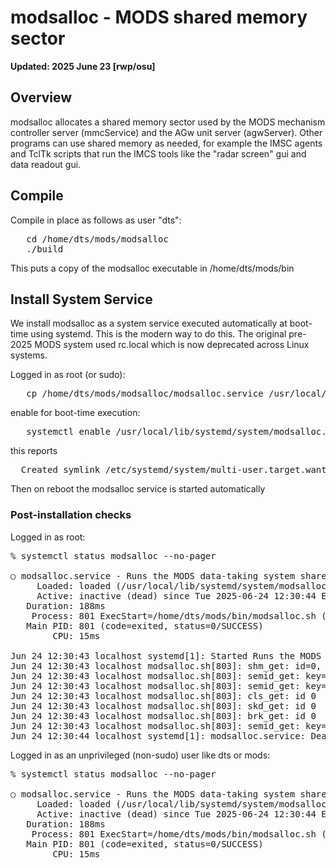 # modsalloc - MODS shared memory sector

**Updated: 2025 June 23 [rwp/osu]**

## Overview

modsalloc allocates a shared memory sector used by the MODS mechanism
controller server (mmcService) and the AGw unit server (agwServer).
Other programs can use shared memory as needed, for example the
IMSC agents and TclTk scripts that run the IMCS tools like the
"radar screen" gui and data readout gui.

## Compile

Compile in place as follows as user "dts":
<pre>
   cd /home/dts/mods/modsalloc
   ./build
</pre>
This puts a copy of the modsalloc executable in /home/dts/mods/bin


## Install System Service

We install modsalloc as a system service executed automatically at
boot-time using systemd.  This is the modern way to do this. The
original pre-2025 MODS system used rc.local which is now
deprecated across Linux systems.

Logged in as root (or sudo):
<pre>
   cp /home/dts/mods/modsalloc/modsalloc.service /usr/local/lib/systemd/system/
</pre>
enable for boot-time execution:
<pre>
   systemctl enable /usr/local/lib/systemd/system/modsalloc.service
</pre>

this reports
<pre>
  Created symlink /etc/systemd/system/multi-user.target.wants/modsalloc.service → /usr/local/lib/systemd/system/modsalloc.service.
</pre>
Then on reboot the modsalloc service is started automatically

### Post-installation checks

Logged in as root:
<pre>
% systemctl status modsalloc --no-pager

○ modsalloc.service - Runs the MODS data-taking system shared memory allocator (modsalloc)
     Loaded: loaded (/usr/local/lib/systemd/system/modsalloc.service; bad; preset: disabled)
     Active: inactive (dead) since Tue 2025-06-24 12:30:44 EDT; 3min 36s ago
   Duration: 188ms
    Process: 801 ExecStart=/home/dts/mods/bin/modsalloc.sh (code=exited, status=0/SUCCESS)
   Main PID: 801 (code=exited, status=0/SUCCESS)
        CPU: 15ms

Jun 24 12:30:43 localhost systemd[1]: Started Runs the MODS data-taking system shared memory allocator (modsalloc).
Jun 24 12:30:43 localhost modsalloc.sh[803]: shm_get: id=0, size is 151552 bytes
Jun 24 12:30:43 localhost modsalloc.sh[803]: semid_get: key=-1 id=3
Jun 24 12:30:43 localhost modsalloc.sh[803]: semid_get: key=-1 id=3
Jun 24 12:30:43 localhost modsalloc.sh[803]: cls_get: id 0
Jun 24 12:30:43 localhost modsalloc.sh[803]: skd_get: id 0
Jun 24 12:30:43 localhost modsalloc.sh[803]: brk_get: id 0
Jun 24 12:30:43 localhost modsalloc.sh[803]: semid_get: key=-1 id=3
Jun 24 12:30:44 localhost systemd[1]: modsalloc.service: Deactivated successfully.
</pre>

Logged in as an unprivileged (non-sudo) user like dts or mods:
<pre>
% systemctl status modsalloc --no-pager

○ modsalloc.service - Runs the MODS data-taking system shared memory allocator (modsalloc)
     Loaded: loaded (/usr/local/lib/systemd/system/modsalloc.service; bad; preset: disabled)
     Active: inactive (dead) since Tue 2025-06-24 12:30:44 EDT; 4min 19s ago
   Duration: 188ms
    Process: 801 ExecStart=/home/dts/mods/bin/modsalloc.sh (code=exited, status=0/SUCCESS)
   Main PID: 801 (code=exited, status=0/SUCCESS)
        CPU: 15ms
</pre>
